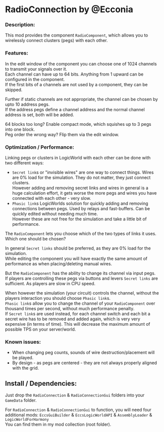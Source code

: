 # RadioConnection by @Ecconia

### Description:

This mod provides the component `RadioComponent`, which allows you to wirelessly connect clusters (pegs) with each other.

### Features:

In the edit window of the component you can choose one of 1024 channels to transmit your signals over it.\
Each channel can have up to 64 bits. Anything from 1 upward can be configured in the component.\
If the first bits of a channels are not used by a component, they can be skipped.

Further if static channels are not appropriate, the channel can be chosen by upto 10 address pegs.\
If the address pegs define a channel address and the normal channel address is set, both will be added.

64 blocks too long? Enable compact mode, which squishes up to 3 pegs into one block.\
Peg order the wrong way? Flip them via the edit window.

### Optimization / Performance:

Linking pegs or clusters in LogicWorld with each other can be done with two different ways:

- `Secret link`s or "invisible wires" are one way to connect things. Wires are 0% load for the simulation. They do not matter, they just connect clusters.\
  However adding and removing secret links and wires in general is a huge calculation effort, it gets worse the more pegs and wires you have connected with each other - very slow.
- `Phasic link`s LogicWorlds solution for quickly adding and removing connections between pegs. Used by relays and fast-buffers. Can be quickly edited without needing much time.\
  However these are not free for the simulation and take a little bit of performance.

The `RadioComponent` lets you choose which of the two types of links it uses. Which one should be chosen?

In general `Secret links` should be preferred, as they are 0% load for the simulation.\
While editing the component you will have exactly the same amount of performance as when placing/deleting manual wires.

But the `RadioComponent` has the ability to change its channel via input pegs.\
If players are controlling these pegs via buttons and levers `Secret links` are sufficient. As players are slow in CPU speed.

When however the simulation (your circuit) controls the channel, without the players interaction you should choose `Phasic link`s.\
`Phasic link`s allow you to change the channel of your `RadioComponent` over thousand times per second, without much performance penalty.\
If `Secret link`s are used instead, for each channel switch and each bit a secret wire has to be removed and added again, which is very very expensive (in terms of time). This will decrease the maximum amount of possible TPS on your server/world.

### Known issues:

- When changing peg counts, sounds of wire destruction/placement will be played.
- By design - as pegs are centered - they are not always properly aligned with the grid.

## Install / Dependencies:

Just drop the `RadioConnection` & `RadioConnectionGui` folders into your `GameData` folder.

For `RadioConnection` & `RadioConnectionGui` to function, you will need four additional mods: `EccsGuiBuilder` & `EccsLogicWorldAPI` & `AssemblyLoader` & `LogicWorldForHarmony`\
You can find them in my mod collection (root folder).
